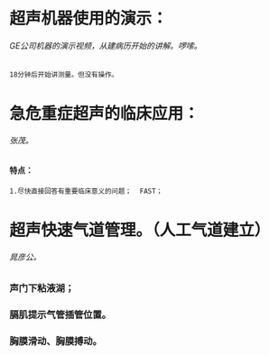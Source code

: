 # 超声机器使用的演示：
###### GE公司机器的演示视频，从建病历开始的讲解。啰嗦。  

	18分钟后开始讲测量。但没有操作。  



# 急危重症超声的临床应用： 
###### 张茂。
#### 特点：  
	1.尽快直接回答有重要临床意义的问题；  FAST；  

  
  
# 超声快速气道管理。（人工气道建立）
###### 晁彦公。
### 声门下粘液湖；  
### 膈肌提示气管插管位置。
### 胸膜滑动、胸膜搏动。
### 
